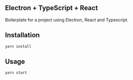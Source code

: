 ## Electron + TypeScript + React

Boilerplate for a project using Electron, React and Typescript.

## Installation

```bash
yarn install
```

## Usage

```bash
yarn start
```
